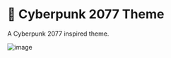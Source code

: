 # 🚧  Cyberpunk 2077 Theme

A Cyberpunk 2077 inspired theme.


![image](https://imgur.com/a/5MzPf8x)
